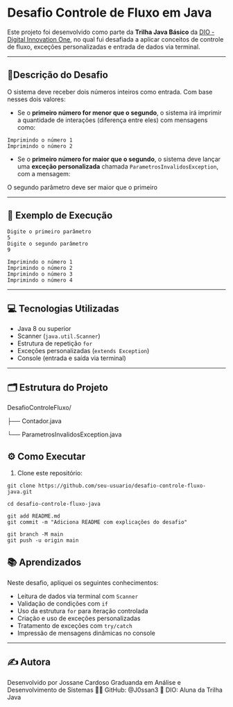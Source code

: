 # Desafio Controle de Fluxo em Java
Este projeto foi desenvolvido como parte da **Trilha Java Básico** da [DIO - Digital Innovation One](https://www.dio.me/), no qual fui desafiada a aplicar conceitos de controle de fluxo, exceções personalizadas e entrada de dados via terminal.

---

## 📝Descrição do Desafio

O sistema deve receber dois números inteiros como entrada. Com base nesses dois valores:

- Se o **primeiro número for menor que o segundo**, o sistema irá imprimir a quantidade de interações (diferença entre eles) com mensagens como:
```
Imprimindo o número 1
Imprimindo o número 2
```
- Se o **primeiro número for maior que o segundo**, o sistema deve lançar uma **exceção personalizada** chamada `ParametrosInvalidosException`, com a mensagem:

O segundo parâmetro deve ser maior que o primeiro

---

## 📌 Exemplo de Execução

```
Digite o primeiro parâmetro
5
Digite o segundo parâmetro
9

Imprimindo o número 1
Imprimindo o número 2
Imprimindo o número 3
Imprimindo o número 4
```
---

## 💻 Tecnologias Utilizadas

- Java 8 ou superior
- Scanner (`java.util.Scanner`)
- Estrutura de repetição `for`
- Exceções personalizadas (`extends Exception`)
- Console (entrada e saída via terminal)
---

## 🗂 Estrutura do Projeto

DesafioControleFluxo/

├── Contador.java

└── ParametrosInvalidosException.java

## ⚙️ Como Executar

1. Clone este repositório:

```
git clone https://github.com/seu-usuario/desafio-controle-fluxo-java.git

cd desafio-controle-fluxo-java

git add README.md
git commit -m "Adiciona README com explicações do desafio"

git branch -M main
git push -u origin main

```

## 📚 Aprendizados

Neste desafio, apliquei os seguintes conhecimentos:

- Leitura de dados via terminal com `Scanner`
- Validação de condições com `if`
- Uso da estrutura `for` para iteração controlada
- Criação e uso de exceções personalizadas
- Tratamento de exceções com `try/catch`
- Impressão de mensagens dinâmicas no console
---

## ✍️ Autora

Desenvolvido por Jossane Cardoso
Graduanda em Análise e Desenvolvimento de Sistemas
👩‍💻 GitHub: @J0ssan3
📘 DIO: Aluna da Trilha Java 
